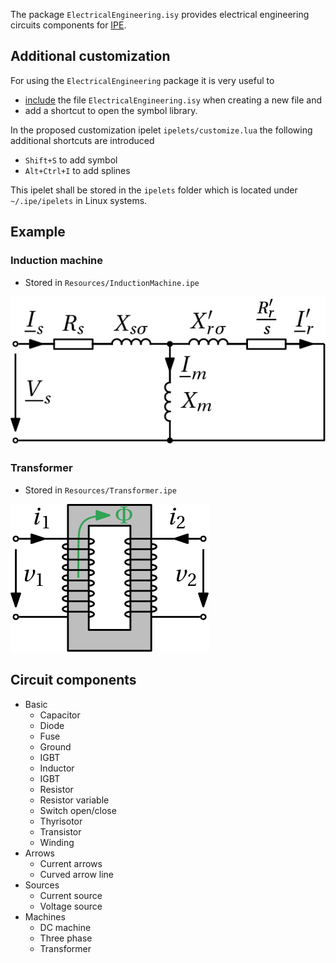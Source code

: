 The package `ElectricalEngineering.isy` provides electrical engineering circuits components for
[IPE](http://ipe.otfried.org/).

## Additional customization

For using the `ElectricalEngineering` package it is very useful to
- [include](https://github.com/christiankral/ElectricalEngineering.isy/issues/1) the file `ElectricalEngineering.isy` when creating a new file and
- add a shortcut to open the symbol library.

In the proposed customization ipelet `ipelets/customize.lua` the following additional shortcuts are introduced  

- `Shift+S` to add symbol
- `Alt+Ctrl+I` to add splines  

This ipelet shall be stored in the `ipelets` folder which is located under `~/.ipe/ipelets` in Linux systems.

## Example

### Induction machine

- Stored in `Resources/InductionMachine.ipe`

![Induction machine](https://raw.githubusercontent.com/christiankral/ElectricalEngineering.isy/master/Resources/png/InductionMachine.png?raw=true)

### Transformer

- Stored in `Resources/Transformer.ipe`

![Transformer](https://raw.githubusercontent.com/christiankral/ElectricalEngineering.isy/master/Resources/png/Transformer.png?raw=true)


## Circuit components

- Basic
  - Capacitor
  - Diode
  - Fuse
  - Ground
  - IGBT
  - Inductor
  - IGBT
  - Resistor
  - Resistor variable
  - Switch open/close
  - Thyrisotor
  - Transistor
  - Winding
- Arrows
  - Current arrows
  - Curved arrow line
- Sources
  - Current source
  - Voltage source
- Machines
  - DC machine
  - Three phase
  - Transformer
